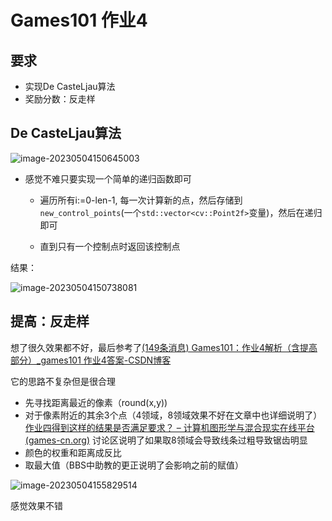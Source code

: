 # Games101 作业4

## 要求

- 实现De CasteLjau算法
- 奖励分数：反走样



## De CasteLjau算法

![image-20230504150645003](http://typora-yy.oss-cn-hangzhou.aliyuncs.com/img/image-20230504150645003.png)



- 感觉不难只要实现一个简单的递归函数即可

  - 遍历所有i:=0-len-1, 每一次计算新的点，然后存储到`new_control_points`(一个`std::vector<cv::Point2f>`变量)，然后在递归即可

  - 直到只有一个控制点时返回该控制点

结果：

![image-20230504150738081](http://typora-yy.oss-cn-hangzhou.aliyuncs.com/img/image-20230504150738081.png)



## 提高：反走样

想了很久效果都不好，最后参考了[(149条消息) Games101：作业4解析（含提高部分）_games101 作业4答案-CSDN博客](https://blog.csdn.net/Q_pril/article/details/123818346)

它的思路不复杂但是很合理

- 先寻找距离最近的像素（round(x,y))
- 对于像素附近的其余3个点（4领域，8领域效果不好在文章中也详细说明了）[作业四得到这样的结果是否满足要求？ – 计算机图形学与混合现实在线平台 (games-cn.org)](https://games-cn.org/forums/topic/作业四得到这样的结果是否满足要求？/) 讨论区说明了如果取8领域会导致线条过粗导致锯齿明显
- 颜色的权重和距离成反比
- 取最大值（BBS中助教的更正说明了会影响之前的赋值）

![image-20230504155829514](http://typora-yy.oss-cn-hangzhou.aliyuncs.com/img/image-20230504155829514.png)

感觉效果不错